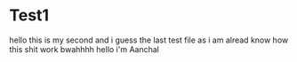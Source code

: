 # Test1
hello this is my second and i guess the last test file as i am alread know how this shit work 
bwahhhh
hello i'm Aanchal 
